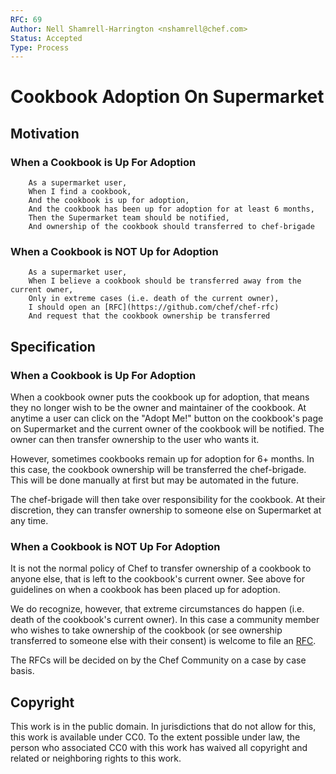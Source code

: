 ```yaml
---
RFC: 69
Author: Nell Shamrell-Harrington <nshamrell@chef.com>
Status: Accepted
Type: Process
---
```


# Cookbook Adoption On Supermarket

## Motivation

### When a Cookbook is Up For Adoption
```
    As a supermarket user,
    When I find a cookbook,
    And the cookbook is up for adoption,
    And the cookbook has been up for adoption for at least 6 months,
    Then the Supermarket team should be notified,
    And ownership of the cookbook should transferred to chef-brigade
```

### When a Cookbook is NOT Up for Adoption
```
    As a supermarket user,
    When I believe a cookbook should be transferred away from the current owner,
    Only in extreme cases (i.e. death of the current owner),
    I should open an [RFC](https://github.com/chef/chef-rfc)
    And request that the cookbook ownership be transferred
```

## Specification

### When a Cookbook is Up For Adoption

When a cookbook owner puts the cookbook up for adoption, that means they no
longer wish to be the owner and maintainer of the cookbook. At anytime a user
can click on the "Adopt Me!" button on the cookbook's page on Supermarket and
the current owner of the cookbook will be notified. The owner can then transfer
ownership to the user who wants it.

However, sometimes cookbooks remain up for adoption for 6+ months.  In this
case, the cookbook ownership will be transferred the chef-brigade.  This will
be done manually at first but may be automated in the future.

The chef-brigade will then take over responsibility for the cookbook.  At their
discretion, they can transfer ownership to someone else on Supermarket at any time.

### When a Cookbook is NOT Up For Adoption

It is not the normal policy of Chef to transfer ownership of a cookbook to anyone
else, that is left to the cookbook's current owner.  See above for guidelines on
when a cookbook has been placed up for adoption.

We do recognize, however, that extreme circumstances do happen (i.e. death of the
cookbook's current owner).  In this case a community member who wishes to take
ownership of the cookbook (or see ownership transferred to someone else with their
consent) is welcome to file an [RFC](https://github.com/chef/chef-rfc).

The RFCs will be decided on by the Chef Community on a case by case basis.

## Copyright

This work is in the public domain. In jurisdictions that do not allow for this,
this work is available under CC0. To the extent possible under law, the person
who associated CC0 with this work has waived all copyright and related or
neighboring rights to this work.
